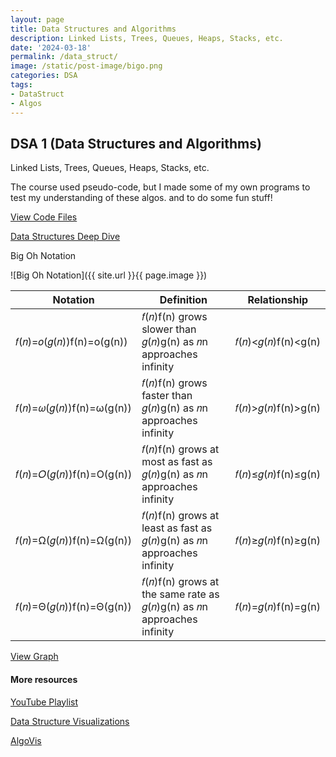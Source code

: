 ```yaml
---
layout: page
title: Data Structures and Algorithms
description: Linked Lists, Trees, Queues, Heaps, Stacks, etc. 
date: '2024-03-18'
permalink: /data_struct/
image: /static/post-image/bigo.png
categories: DSA
tags:
- DataStruct
- Algos
---
```


## DSA 1 (Data Structures and Algorithms)

Linked Lists, Trees, Queues, Heaps, Stacks, etc. 

The course used pseudo-code, but I made some of my own programs to test my understanding of these algos. and to do some fun stuff!

[View Code Files](https://github.com/avipars/CS-Resources/tree/main/data_struct)


[Data Structures Deep Dive](https://tech.aviparshan.com/2022/06/data-and-programming-structures-guide.html)

Big Oh Notation 

![Big Oh Notation]({{ site.url }}{{ page.image }})

| Notation                        | Definition                                                                 | Relationship             |
| ------------------------------- | -------------------------------------------------------------------------- | ------------------------ |
| 𝑓(𝑛)\=𝑜(𝑔(𝑛))f(n)\=o(g(n)) | 𝑓(𝑛)f(n) grows slower than 𝑔(𝑛)g(n) as 𝑛n approaches infinity         | 𝑓(𝑛)<𝑔(𝑛)f(n)<g(n)   |
| 𝑓(𝑛)\=𝜔(𝑔(𝑛))f(n)\=ω(g(n)) | 𝑓(𝑛)f(n) grows faster than 𝑔(𝑛)g(n) as 𝑛n approaches infinity         | 𝑓(𝑛)\>𝑔(𝑛)f(n)\>g(n) |
| 𝑓(𝑛)\=𝑂(𝑔(𝑛))f(n)\=O(g(n)) | 𝑓(𝑛)f(n) grows at most as fast as 𝑔(𝑛)g(n) as 𝑛n approaches infinity  | 𝑓(𝑛)≤𝑔(𝑛)f(n)≤g(n)   |
| 𝑓(𝑛)\=Ω(𝑔(𝑛))f(n)\=Ω(g(n))  | 𝑓(𝑛)f(n) grows at least as fast as 𝑔(𝑛)g(n) as 𝑛n approaches infinity | 𝑓(𝑛)≥𝑔(𝑛)f(n)≥g(n)   |
| 𝑓(𝑛)\=Θ(𝑔(𝑛))f(n)\=Θ(g(n))  | 𝑓(𝑛)f(n) grows at the same rate as 𝑔(𝑛)g(n) as 𝑛n approaches infinity | 𝑓(𝑛)\=𝑔(𝑛)f(n)\=g(n) |


[View Graph](https://www.desmos.com/calculator/dshzbdn2w3)

#### More resources

[YouTube Playlist](https://www.youtube.com/playlist?list=PL9DdgseuDZgLEUwB7RnTLNQ-N9x0fn-0a)

[Data Structure Visualizations](https://www.cs.usfca.edu/~galles/visualization/Algorithms.html)

[AlgoVis](https://visualgo.net/en)